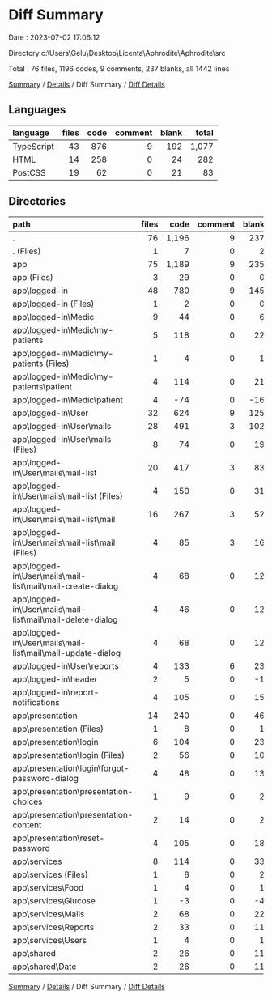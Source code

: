 # Diff Summary

Date : 2023-07-02 17:06:12

Directory c:\\Users\\Gelu\\Desktop\\Licenta\\Aphrodite\\Aphrodite\\src

Total : 76 files,  1196 codes, 9 comments, 237 blanks, all 1442 lines

[Summary](results.md) / [Details](details.md) / Diff Summary / [Diff Details](diff-details.md)

## Languages
| language | files | code | comment | blank | total |
| :--- | ---: | ---: | ---: | ---: | ---: |
| TypeScript | 43 | 876 | 9 | 192 | 1,077 |
| HTML | 14 | 258 | 0 | 24 | 282 |
| PostCSS | 19 | 62 | 0 | 21 | 83 |

## Directories
| path | files | code | comment | blank | total |
| :--- | ---: | ---: | ---: | ---: | ---: |
| . | 76 | 1,196 | 9 | 237 | 1,442 |
| . (Files) | 1 | 7 | 0 | 2 | 9 |
| app | 75 | 1,189 | 9 | 235 | 1,433 |
| app (Files) | 3 | 29 | 0 | 0 | 29 |
| app\\logged-in | 48 | 780 | 9 | 145 | 934 |
| app\\logged-in (Files) | 1 | 2 | 0 | 0 | 2 |
| app\\logged-in\\Medic | 9 | 44 | 0 | 6 | 50 |
| app\\logged-in\\Medic\\my-patients | 5 | 118 | 0 | 22 | 140 |
| app\\logged-in\\Medic\\my-patients (Files) | 1 | 4 | 0 | 1 | 5 |
| app\\logged-in\\Medic\\my-patients\\patient | 4 | 114 | 0 | 21 | 135 |
| app\\logged-in\\Medic\\patient | 4 | -74 | 0 | -16 | -90 |
| app\\logged-in\\User | 32 | 624 | 9 | 125 | 758 |
| app\\logged-in\\User\\mails | 28 | 491 | 3 | 102 | 596 |
| app\\logged-in\\User\\mails (Files) | 8 | 74 | 0 | 19 | 93 |
| app\\logged-in\\User\\mails\\mail-list | 20 | 417 | 3 | 83 | 503 |
| app\\logged-in\\User\\mails\\mail-list (Files) | 4 | 150 | 0 | 31 | 181 |
| app\\logged-in\\User\\mails\\mail-list\\mail | 16 | 267 | 3 | 52 | 322 |
| app\\logged-in\\User\\mails\\mail-list\\mail (Files) | 4 | 85 | 3 | 16 | 104 |
| app\\logged-in\\User\\mails\\mail-list\\mail\\mail-create-dialog | 4 | 68 | 0 | 12 | 80 |
| app\\logged-in\\User\\mails\\mail-list\\mail\\mail-delete-dialog | 4 | 46 | 0 | 12 | 58 |
| app\\logged-in\\User\\mails\\mail-list\\mail\\mail-update-dialog | 4 | 68 | 0 | 12 | 80 |
| app\\logged-in\\User\\reports | 4 | 133 | 6 | 23 | 162 |
| app\\logged-in\\header | 2 | 5 | 0 | -1 | 4 |
| app\\logged-in\\report-notifications | 4 | 105 | 0 | 15 | 120 |
| app\\presentation | 14 | 240 | 0 | 46 | 286 |
| app\\presentation (Files) | 1 | 8 | 0 | 1 | 9 |
| app\\presentation\\login | 6 | 104 | 0 | 23 | 127 |
| app\\presentation\\login (Files) | 2 | 56 | 0 | 10 | 66 |
| app\\presentation\\login\\forgot-password-dialog | 4 | 48 | 0 | 13 | 61 |
| app\\presentation\\presentation-choices | 1 | 9 | 0 | 2 | 11 |
| app\\presentation\\presentation-content | 2 | 14 | 0 | 2 | 16 |
| app\\presentation\\reset-password | 4 | 105 | 0 | 18 | 123 |
| app\\services | 8 | 114 | 0 | 33 | 147 |
| app\\services (Files) | 1 | 8 | 0 | 2 | 10 |
| app\\services\\Food | 1 | 4 | 0 | 1 | 5 |
| app\\services\\Glucose | 1 | -3 | 0 | -4 | -7 |
| app\\services\\Mails | 2 | 68 | 0 | 22 | 90 |
| app\\services\\Reports | 2 | 33 | 0 | 11 | 44 |
| app\\services\\Users | 1 | 4 | 0 | 1 | 5 |
| app\\shared | 2 | 26 | 0 | 11 | 37 |
| app\\shared\\Date | 2 | 26 | 0 | 11 | 37 |

[Summary](results.md) / [Details](details.md) / Diff Summary / [Diff Details](diff-details.md)